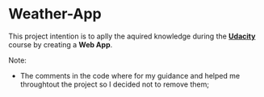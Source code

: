 # Weather-App

This project intention is to aplly the aquired knowledge during the **<ins>Udacity</ins>** course by creating a **Web App**.<br>

Note:
- The comments in the code where for my guidance and helped me throughtout the project so I decided not to remove them;

